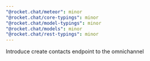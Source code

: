 ```yaml
---
"@rocket.chat/meteor": minor
"@rocket.chat/core-typings": minor
"@rocket.chat/model-typings": minor
"@rocket.chat/models": minor
"@rocket.chat/rest-typings": minor
---
```


Introduce create contacts endpoint to the omnichannel
